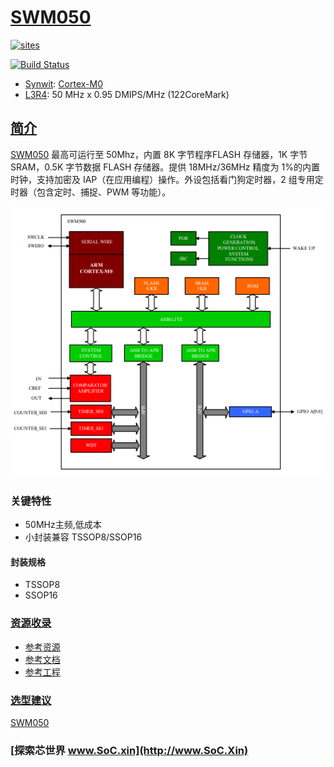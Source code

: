 ﻿# [SWM050](https://github.com/SoCXin/SWM050)

[![sites](http://182.61.61.133/link/resources/SoC.png)](http://SoC.Xin)

[![Build Status](https://github.com/SoCXin/SWM050/workflows/src/badge.svg)](https://github.com/SoCXin/SWM050/actions/workflows/src.yml)

* [Synwit](http://www.synwit.cn): [Cortex-M0](https://github.com/SoCXin/Cortex)
* [L3R4](https://github.com/SoCXin/Level): 50 MHz x 0.95 DMIPS/MHz (122CoreMark)

## [简介](https://github.com/SoCXin/SWM050/wiki)

[SWM050](https://github.com/SoCXin/SWM050) 最高可运行至 50Mhz，内置 8K 字节程序FLASH 存储器，1K 字节 SRAM，0.5K 字节数据 FLASH 存储器。提供 18MHz/36MHz 精度为 1%的内置时钟，支持加密及 IAP（在应用编程）操作。外设包括看门狗定时器，2 组专用定时器（包含定时、捕捉、PWM 等功能）。

[![sites](docs/SWM050.png)](https://item.szlcsc.com/113047.html)

### 关键特性

* 50MHz主频,低成本
* 小封装兼容 TSSOP8/SSOP16

#### 封装规格

* TSSOP8
* SSOP16

### [资源收录](https://github.com/SoCXin)

* [参考资源](src/)
* [参考文档](docs/)
* [参考工程](project/)

### [选型建议](https://github.com/SoCXin)

[SWM050](https://github.com/SoCXin/SWM050)


### [探索芯世界 www.SoC.xin](http://www.SoC.Xin)
